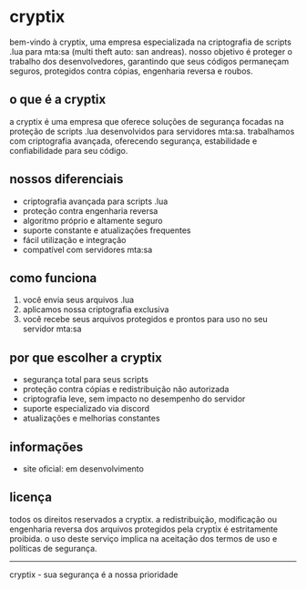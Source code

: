 # cryptix

bem-vindo à cryptix, uma empresa especializada na criptografia de scripts .lua para mta:sa (multi theft auto: san andreas). nosso objetivo é proteger o trabalho dos desenvolvedores, garantindo que seus códigos permaneçam seguros, protegidos contra cópias, engenharia reversa e roubos.

## o que é a cryptix

a cryptix é uma empresa que oferece soluções de segurança focadas na proteção de scripts .lua desenvolvidos para servidores mta:sa. trabalhamos com criptografia avançada, oferecendo segurança, estabilidade e confiabilidade para seu código.

## nossos diferenciais

- criptografia avançada para scripts .lua
- proteção contra engenharia reversa
- algoritmo próprio e altamente seguro
- suporte constante e atualizações frequentes
- fácil utilização e integração
- compatível com servidores mta:sa

## como funciona

1. você envia seus arquivos .lua
2. aplicamos nossa criptografia exclusiva
3. você recebe seus arquivos protegidos e prontos para uso no seu servidor mta:sa

## por que escolher a cryptix

- segurança total para seus scripts
- proteção contra cópias e redistribuição não autorizada
- criptografia leve, sem impacto no desempenho do servidor
- suporte especializado via discord
- atualizações e melhorias constantes

## informações

- site oficial: em desenvolvimento
## licença

todos os direitos reservados a cryptix. a redistribuição, modificação ou engenharia reversa dos arquivos protegidos pela cryptix é estritamente proibida. o uso deste serviço implica na aceitação dos termos de uso e políticas de segurança.

---

cryptix - sua segurança é a nossa prioridade
